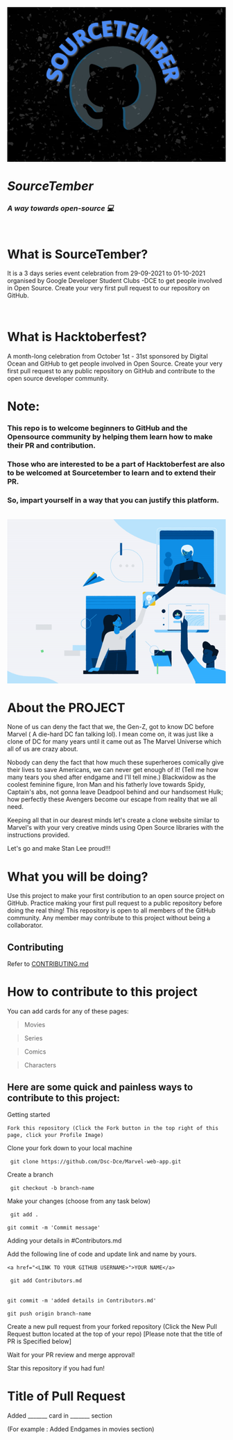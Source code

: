 <img src="./assets/images/readme-logo.jpeg"  alt="logo" width="900"  align="center"/>


# *_SourceTember_* #
### *A way towards open-source 💻* ###
<br>


# What is SourceTember? #
It is a 3 days series event celebration from  29-09-2021 to 01-10-2021 organised by Google Developer Student Clubs -DCE  to get people involved in Open Source. Create your very first pull request  to our repository on GitHub.

<br>

# What is Hacktoberfest? #
A month-long celebration from October 1st - 31st sponsored by Digital Ocean and GitHub to get people involved in Open Source. Create your very first pull request to any public repository on GitHub and contribute to the open source developer community.

# Note:  #
### This repo is to welcome beginners to GitHub and the Opensource community by helping them learn how to make their PR and contribution. ###

### Those who are interested to be a part of Hacktoberfest are also to be welcomed at Sourcetember to learn and to extend their PR. 
### So, impart yourself in a way  that you can justify this platform. ###
<br>





<img src="./assets/images/readme-gif.gif"  alt="logo" align="center"/>





# About the PROJECT #

None of us can deny the fact that we, the Gen-Z, got to know DC before Marvel ( A die-hard DC fan talking lol). I mean come on, it was just like a clone of DC for many years until it came out as The Marvel Universe which all of us are crazy about. 

Nobody can deny the fact that how much these superheroes comically give their lives to save Americans, we can never get enough of it!
(Tell me how many tears you shed after endgame and I'll tell mine.)
Blackwidow as the coolest feminine figure, Iron Man and his fatherly love towards Spidy, Captain's abs, not gonna leave Deadpool behind and our handsomest Hulk;
how perfectly these Avengers become our escape from reality that we all need. 

Keeping all that in our dearest minds let's create a clone website similar to Marvel's with your very creative minds using Open Source libraries with the instructions provided. 

Let's go and make Stan Lee proud!!!



# What you will be doing? #

Use this project to make your first contribution to an open source project on GitHub. Practice making your first pull request to a public repository before doing the real thing!
This repository is open to all members of the GitHub community. Any member may contribute to this project without being a collaborator.

## Contributing

Refer to [CONTRIBUTING.md](https://github.com/Dsc-Dce/Marvel-web-app/edit/main/CONTRIBUTING.md)


# How to contribute to this project #
You can add cards for any of these pages:

 > Movies

 > Series

 > Comics
 
 > Characters


## Here are some quick and painless ways to contribute to this project: ##

Getting started  

``` 
Fork this repository (Click the Fork button in the top right of this page, click your Profile Image)
 ``` 

Clone your fork down to your local machine
```
 git clone https://github.com/Dsc-Dce/Marvel-web-app.git
```

Create a branch 
```
 git checkout -b branch-name
 ```

 Make your changes (choose from any task below) 

```
 git add . 

 ```
``` 
git commit -m 'Commit message' 
```
Adding your details in #Contributors.md

Add the following line of code and update link and name by yours.

```
<a href="<LINK TO YOUR GITHUB USERNAME>">YOUR NAME</a>
```
```
 git add Contributors.md 
 
 ```
``` 
git commit -m 'added details in Contributors.md' 
```

``` 
git push origin branch-name 
```

 Create a new pull request from your forked repository (Click the New Pull Request button located at the top of your repo)
 [Please note that the title of PR is Specified below]
 

Wait for your PR review and merge approval!


Star this repository if you had fun!


# Title of Pull Request #

Added _______ card in _______ section

(For example : Added Endgames in movies section)
